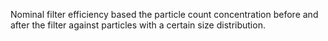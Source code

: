 Nominal filter efficiency based the particle count concentration before and after the filter against particles with a certain size distribution.